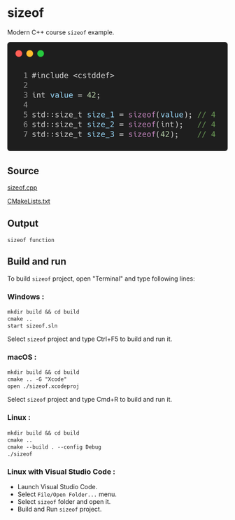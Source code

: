 # sizeof

Modern C++ course `sizeof` example.

![sizeof](../../../../docs/pictures/language_basics/sizeof.png)

## Source

[sizeof.cpp](sizeof.cpp)

[CMakeLists.txt](CMakeLists.txt)

## Output

```
sizeof function
```

## Build and run

To build `sizeof` project, open "Terminal" and type following lines:

### Windows :

``` shell
mkdir build && cd build
cmake .. 
start sizeof.sln
```

Select `sizeof` project and type Ctrl+F5 to build and run it.

### macOS :

``` shell
mkdir build && cd build
cmake .. -G "Xcode"
open ./sizeof.xcodeproj
```

Select `sizeof` project and type Cmd+R to build and run it.

### Linux :

``` shell
mkdir build && cd build
cmake .. 
cmake --build . --config Debug
./sizeof
```

### Linux with Visual Studio Code :

* Launch Visual Studio Code.
* Select `File/Open Folder...` menu.
* Select `sizeof` folder and open it.
* Build and Run `sizeof` project.
